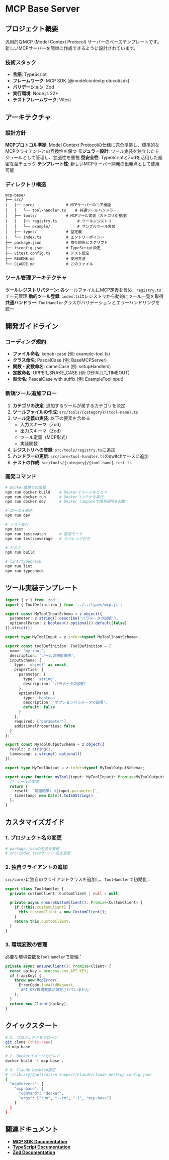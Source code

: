 # MCP Base Server

## プロジェクト概要

汎用的なMCP (Model Context Protocol) サーバーのベーステンプレートです。新しいMCPサーバーを簡単に作成できるように設計されています。

### 技術スタック

- **言語**: TypeScript
- **フレームワーク**: MCP SDK (@modelcontextprotocol/sdk)
- **バリデーション**: Zod
- **実行環境**: Node.js 22+
- **テストフレームワーク**: Vitest

## アーキテクチャ

### 設計方針

**MCPプロトコル準拠**: Model Context Protocolの仕様に完全準拠し、標準的なMCPクライアントとの互換性を保つ
**モジュラー設計**: ツール実装を独立したモジュールとして管理し、拡張性を重視
**型安全性**: TypeScriptとZodを活用した厳密な型チェック
**テンプレート性**: 新しいMCPサーバー開発の出発点として使用可能

### ディレクトリ構造

```
mcp-base/
├── src/
│   ├── core/              # MCPサーバーのコア機能
│   │   └── tool-handler.ts    # 共通ツールハンドラー
│   ├── tools/             # MCPツール実装（カテゴリ別整理）
│   │   ├── registry.ts         # ツールレジストリ
│   │   └── example/            # サンプルツール実装
│   ├── types/             # 型定義
│   └── index.ts           # エントリーポイント
├── package.json           # 依存関係とスクリプト
├── tsconfig.json          # TypeScript設定
├── vitest.config.ts       # テスト設定
├── README.md              # 使用方法
└── CLAUDE.md              # このファイル
```

### ツール管理アーキテクチャ

**ツールレジストリパターン**: 各ツールファイルにMCP定義を含め、`registry.ts`で一元管理
**動的ツール登録**: `index.ts`はレジストリから動的にツール一覧を取得
**共通ハンドラー**: `ToolHandler`クラスがバリデーションとエラーハンドリングを統一

## 開発ガイドライン

### コーディング規約

- **ファイル命名**: kebab-case (例: example-tool.ts)
- **クラス命名**: PascalCase (例: BaseMCPServer)
- **関数・変数命名**: camelCase (例: setupHandlers)
- **定数命名**: UPPER_SNAKE_CASE (例: DEFAULT_TIMEOUT)
- **型命名**: PascalCase with suffix (例: ExampleToolInput)

### 新規ツール追加フロー

1. **カテゴリの決定**: 追加するツールが属するカテゴリを決定
2. **ツールファイルの作成**: `src/tools/{category}/{tool-name}.ts`
3. **ツール定義の実装**: 以下の要素を含める
   - 入力スキーマ（Zod）
   - 出力スキーマ（Zod）
   - ツール定義（MCP形式）
   - 実装関数
4. **レジストリへの登録**: `src/tools/registry.ts`に追加
5. **ハンドラーの更新**: `src/core/tool-handler.ts`のswitchケースに追加
6. **テストの作成**: `src/tools/{category}/{tool-name}.test.ts`

### 開発コマンド

```bash
# Docker環境での開発
npm run docker:build    # Dockerイメージをビルド
npm run docker:run      # Dockerコンテナを実行
npm run docker:dev      # Docker Composeで開発環境を起動

# ローカル開発
npm run dev

# テスト実行
npm test
npm run test:watch      # 監視モード
npm run test:coverage   # カバレッジ付き

# ビルド
npm run build

# lint/typecheck
npm run lint
npm run typecheck
```

## ツール実装テンプレート

```typescript
import { z } from 'zod';
import { ToolDefinition } from '../../types/mcp.js';

export const MyToolInputSchema = z.object({
  parameter: z.string().describe('パラメータの説明'),
  optionalParam: z.boolean().optional().default(false)
}).strict();

export type MyToolInput = z.infer<typeof MyToolInputSchema>;

export const toolDefinition: ToolDefinition = {
  name: 'my_tool',
  description: 'ツールの機能説明',
  inputSchema: {
    type: 'object' as const,
    properties: {
      parameter: {
        type: 'string',
        description: 'パラメータの説明'
      },
      optionalParam: {
        type: 'boolean',
        description: 'オプションパラメータの説明',
        default: false
      }
    },
    required: ['parameter'],
    additionalProperties: false
  }
};

export const MyToolOutputSchema = z.object({
  result: z.string(),
  timestamp: z.string().optional()
});

export type MyToolOutput = z.infer<typeof MyToolOutputSchema>;

export async function myTool(input: MyToolInput): Promise<MyToolOutput> {
  // ツールの実装
  return {
    result: `処理結果: ${input.parameter}`,
    timestamp: new Date().toISOString()
  };
}
```

## カスタマイズガイド

### 1. プロジェクト名の変更

```bash
# package.jsonの名前を変更
# src/index.tsのサーバー名を変更
```

### 2. 独自クライアントの追加

`src/core/`に独自のクライアントクラスを追加し、`ToolHandler`で初期化：

```typescript
export class ToolHandler {
  private customClient: CustomClient | null = null;

  private async ensureCustomClient(): Promise<CustomClient> {
    if (!this.customClient) {
      this.customClient = new CustomClient();
    }
    return this.customClient;
  }
}
```

### 3. 環境変数の管理

必要な環境変数を`ToolHandler`で管理：

```typescript
private async ensureClient(): Promise<Client> {
  const apiKey = process.env.API_KEY;
  if (!apiKey) {
    throw new McpError(
      ErrorCode.InvalidRequest,
      'API_KEY環境変数が設定されていません'
    );
  }
  return new Client(apiKey);
}
```

## クイックスタート

```bash
# 1. プロジェクトをクローン
git clone [this-repo]
cd mcp-base

# 2. Dockerイメージをビルド
docker build -t mcp-base .

# 3. Claude Desktop設定
# ~/Library/Application Support/Claude/claude_desktop_config.json
{
  "mcpServers": {
    "mcp-base": {
      "command": "docker",
      "args": ["run", "--rm", "-i", "mcp-base"]
    }
  }
}
```

## 関連ドキュメント

- **[MCP SDK Documentation](https://modelcontextprotocol.io/docs)**
- **[TypeScript Documentation](https://www.typescriptlang.org/docs/)**
- **[Zod Documentation](https://zod.dev/)**